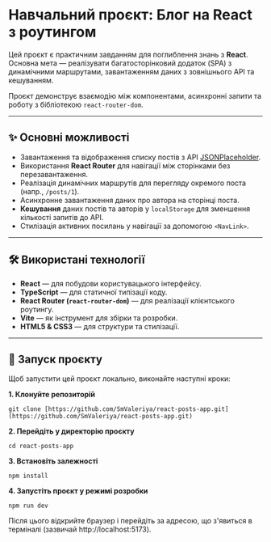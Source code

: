 # Навчальний проєкт: Блог на React з роутингом

Цей проєкт є практичним завданням для поглиблення знань з **React**. Основна мета — реалізувати багатосторінковий додаток (SPA) з динамічними маршрутами, завантаженням даних з зовнішнього API та кешуванням.

Проєкт демонструє взаємодію між компонентами, асинхронні запити та роботу з бібліотекою `react-router-dom`.

---

## ✨ Основні можливості

* Завантаження та відображення списку постів з API [JSONPlaceholder](https://jsonplaceholder.typicode.com/).
* Використання **React Router** для навігації між сторінками без перезавантаження.
* Реалізація динамічних маршрутів для перегляду окремого поста (напр., `/posts/1`).
* Асинхронне завантаження даних про автора на сторінці поста.
* **Кешування** даних постів та авторів у `localStorage` для зменшення кількості запитів до API.
* Стилізація активних посилань у навігації за допомогою `<NavLink>`.

---

## 🛠️ Використані технології

* **React** — для побудови користувацького інтерфейсу.
* **TypeScript** — для статичної типізації коду.
* **React Router (`react-router-dom`)** — для реалізації клієнтського роутингу.
* **Vite** — як інструмент для збірки та розробки.
* **HTML5 & CSS3** — для структури та стилізації.

---

## 🚀 Запуск проєкту

Щоб запустити цей проєкт локально, виконайте наступні кроки:

**1. Клонуйте репозиторій**

```
git clone [https://github.com/SmValeriya/react-posts-app.git](https://github.com/SmValeriya/react-posts-app.git)
```

**2. Перейдіть у директорію проєкту**

```
cd react-posts-app
```
**3. Встановіть залежності**

```
npm install
```
**4. Запустіть проєкт у режимі розробки**

```
npm run dev
```
Після цього відкрийте браузер і перейдіть за адресою, що з'явиться в терміналі (зазвичай http://localhost:5173).